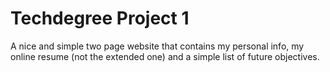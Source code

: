 # Techdegree Project 1
A nice and simple two page website that contains my personal info, my online resume (not the extended one) and a simple list of future objectives.
